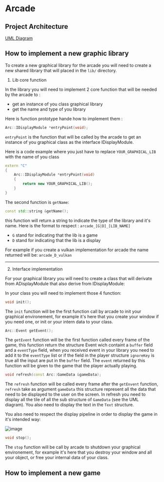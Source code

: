
# Arcade

## Project Architecture

[UML Diagram](#https://lucid.app/lucidchart/6680fd71-2d91-41ca-bd80-dfa4c7227fbd/edit?viewport_loc=839%2C-53%2C2219%2C1059%2CL.BeP2~polPs&invitationId=inv_59fe9b67-f6d2-46ce-896b-5d7a95774716)

##  How to implement a new graphic library

To create a new graphical library for the arcade you will need to create a new shared library that will placed in the ```lib/``` directory.

1. Lib core function

In the library you will need to implement 2 core function that will be needed by the arcade to :

- get an instance of you class graphical library
- get the name and type of you library

Here is function prototype hande how to implement them :

```c++
Arc::IDisplayModule *entryPoint(void);
```
```entryPoint``` is the function that will be called by the arcade to get an instance of you graphical class as the interface IDisplayModule.

Here is a code example where you just have to replace ```YOUR_GRAPHICAL_LIB``` with the name of you class
```c++
extern "C"
{
    Arc::IDisplayModule *entryPoint(void)
    {
        return new YOUR_GRAPHICAL_LIB();
    }
}
```

The second function is ```getName```:

```c++
const std::string &getName();
```
this function will return a string to indicate the type of the library and it's name.
Here is the format to respect : ```arcade_[G|D]_[LIB_NAME]```
- ```G``` stand for indicating that the lib is a game
- ```D``` stand for indicating that the lib is a display

For example if you create a vulkan implementation for arcade the name returned will be: ```arcade_D_vulkan```

----

2. Interface implementation

For your graphical library you will need to create a class that will derivate from ADisplayModule that also derive from IDisplayModule:

In your class you will need to implement those 4 function:

```c++
void init();
```
The ```init``` function will be the first function call by arcade to init your graphical environement, for example it's here that you create your window if you need one, or init or your intern data to your class.

```c++
Arc::Event getEvent();
```
The ```getEvent``` function will be the first function called every frame of the game, this function return the structure Event wich containt a `buffer` field and a `eventType` field, when you received event in your library you need to add it to the `eventType` list or if the field in the player structure `ignoreKey` is true all the input are put in the `buffer` field. The `event` returned by this function will be given to the game that the player actually playing.

```c++
void refresh(const Arc::GameData &gameData);
```
The `refresh` function will be called every frame after the `getEnvent` function, `refresh` take as argument `gameData` this structure represent all the data that need to be displayed to the user on the screen. In refresh you need to display all the tile of all the sub structure of `GameData` (see the UML diagram). You also need to display the text in the `Text` structure.

You also need to respect the display pipeline in order to display the game in it's intended way:

![image](https://github.com/EpitechPromo2027/B-OOP-400-PAR-4-1-arcade-thibaud.cathala/assets/114906947/7b902c3f-ff60-4f45-8938-5065ac07e324)

```c++
void stop();
```
The ```stop``` function will be call by arcade to shutdown your graphical environement, for example it's here that you destroy your window and all your object, or free your internal data of your class.

## How to implement a new game
